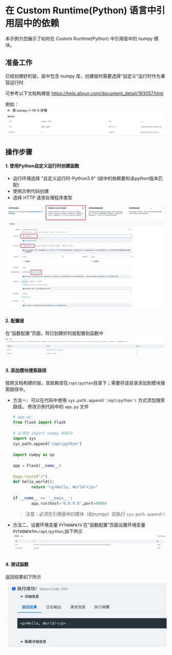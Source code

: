 
# 在 Custom Runtime(Python) 语言中引用层中的依赖
本示例为您展示了如何在 Custom Runtime(Python) 中引用层中的 numpy 模块。

## 准备工作
已经创建好的层，层中包含 numpy 库，创建层时需要选择“自定义”运行时作为兼容运行时.

可参考以下文档构建层
https://help.aliyun.com/document_detail/193057.html 

例如：
![img_1.png](assets/20220621195348.jpg)

## 操作步骤

#### 1. 使用Python自定义运行时创建函数

- 运行环境选择 "自定义运行时-Python3.9" (层中的依赖要和该python版本匹配)
- 使用示例代码创建
- 选择 HTTP 请求处理程序类型

![img_2.png](assets/20220621200618.jpg)

#### 2. 配置层
在“函数配置”页面，将已创建好的层配置到函数中
![img_3.png](assets/20220621200759.jpg)

#### 3. 添加模块搜索路径
按照文档构建的层，其依赖库在`/opt/python`目录下；需要将该目录添加到模块搜索路径中。

- 方法一、可以在代码中使用 `sys.path.append('/opt/python')` 方式添加搜索路径。
修改示例代码中的 `app.py` 文件
    ```python
    # app.py
    from flask import Flask

    # 必须在 import numpy 前执行 
    import sys
    sys.path.append("/opt/python")

    import numpy as np

    app = Flask(__name__)

    @app.route("/")
    def hello_world():
            return "<p>Hello, World!</p>"

    if __name__ == '__main__':
            app.run(host='0.0.0.0',port=9000)

    ```
    > 注意：必须在引用层中的模块（如numpy）前执行 `sys.path.append()`

- 方法二、设置环境变量 `PYTHONPATH` 
在“函数配置”页面设置环境变量 `PYTHONPATH=/opt/python`,如下所示
![img_4.png](assets/20220621201311.jpg)

#### 4. 测试函数

返回结果如下所示
![img_5.png](assets/20220621201019.jpg)